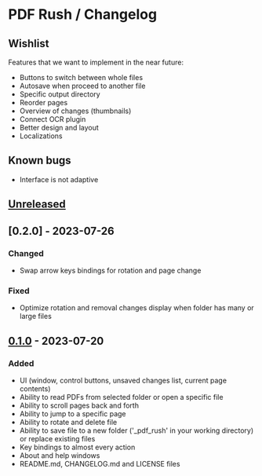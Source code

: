 # PDF Rush / Changelog

## Wishlist

Features that we want to implement in the near future:

- Buttons to switch between whole files
- Autosave when proceed to another file
- Specific output directory
- Reorder pages
- Overview of changes (thumbnails)
- Connect OCR plugin
- Better design and layout
- Localizations

## Known bugs

- Interface is not adaptive

## [Unreleased]

## [0.2.0] - 2023-07-26

### Changed

- Swap arrow keys bindings for rotation and page change

### Fixed

- Optimize rotation and removal changes display when folder has many or large files

## [0.1.0] - 2023-07-20

### Added

- UI (window, control buttons, unsaved changes list, current page contents)
- Ability to read PDFs from selected folder or open a specific file
- Ability to scroll pages back and forth
- Ability to jump to a specific page
- Ability to rotate and delete file
- Ability to save file to a new folder ('_pdf_rush' in your working directory) or replace existing files
- Key bindings to almost every action
- About and help windows
- README.md, CHANGELOG.md and LICENSE files

[unreleased]: https://github.com/TimurRin/pdf-rush/compare/v0.1.0...HEAD
[0.1.0]: https://github.com/TimurRin/pdf-rush/releases/tag/v0.1.0
